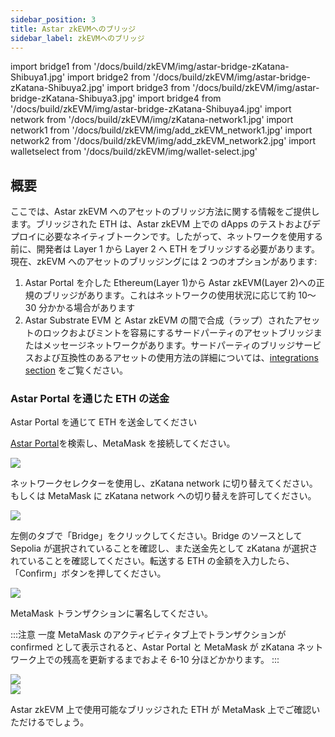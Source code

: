 ```yaml
---
sidebar_position: 3
title: Astar zkEVMへのブリッジ
sidebar_label: zkEVMへのブリッジ
---
```


import bridge1 from '/docs/build/zkEVM/img/astar-bridge-zKatana-Shibuya1.jpg'
import bridge2 from '/docs/build/zkEVM/img/astar-bridge-zKatana-Shibuya2.jpg'
import bridge3 from '/docs/build/zkEVM/img/astar-bridge-zKatana-Shibuya3.jpg'
import bridge4 from '/docs/build/zkEVM/img/astar-bridge-zKatana-Shibuya4.jpg'
import network from '/docs/build/zkEVM/img/zKatana-network1.jpg'
import network1 from '/docs/build/zkEVM/img/add_zkEVM_network1.jpg'
import network2 from '/docs/build/zkEVM/img/add_zkEVM_network2.jpg'
import walletselect from '/docs/build/zkEVM/img/wallet-select.jpg'

## 概要

ここでは、Astar zkEVM へのアセットのブリッジ方法に関する情報をご提供します。ブリッジされた ETH は、Astar zkEVM 上での dApps のテストおよびデプロイに必要なネイティブトークンです。したがって、ネットワークを使用する前に、開発者は Layer 1 から Layer 2 へ ETH をブリッジする必要があります。現在、zkEVM へのアセットのブリッジングには 2 つのオプションがあります:

1. Astar Portal を介した Ethereum(Layer 1)から Astar zkEVM(Layer 2)への正規のブリッジがあります。これはネットワークの使用状況に応じて約 10〜30 分かかる場合があります
2. Astar Substrate EVM と Astar zkEVM の間で合成（ラップ）されたアセットのロックおよびミントを容易にするサードパーティのアセットブリッジまたはメッセージネットワークがあります。サードパーティのブリッジサービスおよび互換性のあるアセットの使用方法の詳細については、[integrations section](/docs/build/zkEVM/integrations/bridges-relays/) をご覧ください。

### Astar Portal を通じた ETH の送金

Astar Portal を通じて ETH を送金してください

[Astar Portal](https://portal.astar.network)を検索し、MetaMask を接続してください。

<div style={{textAlign: 'center'}}>
  <img src={walletselect} style={{width: 400}} />
  </div>

ネットワークセレクターを使用し、zKatana network に切り替えてください。もしくは MetaMask に zKatana network への切り替えを許可してください。

<div style={{textAlign: 'center'}}>
  <img src={network} style={{width: 400}} />
  </div>

左側のタブで「Bridge」をクリックしてください。Bridge のソースとして Sepolia が選択されていることを確認し、また送金先として zKatana が選択されていることを確認してください。転送する ETH の金額を入力したら、「Confirm」ボタンを押してください。

<div style={{textAlign: 'center'}}>
  <img src={bridge2} style={{width: 1000}} />
  </div>

MetaMask トランザクションに署名してください。

:::注意
一度 MetaMask のアクティビティタブ上でトランザクションが confirmed として表示されると、Astar Portal と MetaMask が zKatana ネットワーク上での残高を更新するまでおよそ 6-10 分ほどかかります。
:::

<div style={{textAlign: 'center'}}>
  <img src={bridge3} caption="Confirming" style={{width: 1000}} />
  </div>
<div style={{textAlign: 'center'}}>
  <img src={bridge4} caption="Confirmed" style={{width: 1000}} />
  </div>

Astar zkEVM 上で使用可能なブリッジされた ETH が MetaMask 上でご確認いただけるでしょう。
